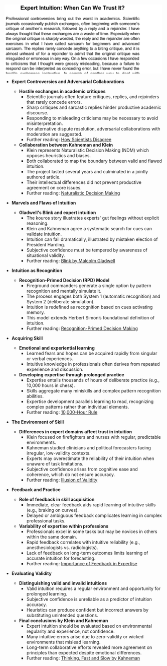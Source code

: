 ![ch22-expert-intuition-TFaS](ch22-expert-intuition-TFaS.best.png)

- **Expert Controversies and Adversarial Collaborations**
  - **Hostile exchanges in academic critiques**
    - Scientific journals often feature critiques, replies, and rejoinders that rarely concede errors.
    - Sharp critiques and sarcastic replies hinder productive academic discourse.
    - Responding to misleading criticisms may be necessary to avoid misinterpretation.
    - For alternative dispute resolution, adversarial collaborations with moderation are suggested.
    - Further reading: [How Scientists Disagree](https://www.nature.com/articles/nature24203)
  - **Collaboration between Kahneman and Klein**
    - Klein represents Naturalistic Decision Making (NDM) which opposes heuristics and biases.
    - Both collaborated to map the boundary between valid and flawed intuition.
    - The project lasted several years and culminated in a jointly authored article.
    - Their intellectual differences did not prevent productive agreement on core issues.
    - Further reading: [Naturalistic Decision Making](https://psycnet.apa.org/record/2007-17107-004)

- **Marvels and Flaws of Intuition**
  - **Gladwell's Blink and expert intuition**
    - The kouros story illustrates experts' gut feelings without explicit reasoning.
    - Klein and Kahneman agree a systematic search for cues can validate intuition.
    - Intuition can fail dramatically, illustrated by mistaken election of President Harding.
    - Subjective confidence must be tempered by awareness of situational validity.
    - Further reading: [Blink by Malcolm Gladwell](https://www.gladwell.com/blink/)

- **Intuition as Recognition**
  - **Recognition-Primed Decision (RPD) Model**
    - Fireground commanders generate a single option by pattern recognition and mentally simulate it.
    - The process engages both System 1 (automatic recognition) and System 2 (deliberate simulation).
    - Intuition is redefined as recognition based on cues activating memory.
    - This model extends Herbert Simon’s foundational definition of intuition.
    - Further reading: [Recognition-Primed Decision Making](https://doi.org/10.1037/0003-066X.55.5.462)

- **Acquiring Skill**
  - **Emotional and experiential learning**
    - Learned fears and hopes can be acquired rapidly from singular or verbal experiences.
    - Intuitive knowledge in professionals often derives from repeated experience and discussion.
  - **Developing expertise through prolonged practice**
    - Expertise entails thousands of hours of deliberate practice (e.g., 10,000 hours in chess).
    - Skills aggregate many miniskills and complex pattern recognition abilities.
    - Expertise development parallels learning to read, recognizing complex patterns rather than individual elements.
    - Further reading: [10,000-Hour Rule](https://www.101formulas.com/10000-hours-to-mastery/)

- **The Environment of Skill**
  - **Differences in expert domains affect trust in intuition**
    - Klein focused on firefighters and nurses with regular, predictable environments.
    - Kahneman studied clinicians and political forecasters facing irregular, low-validity contexts.
    - Experts may overestimate the reliability of their intuition when unaware of task limitations.
    - Subjective confidence arises from cognitive ease and coherence, which do not ensure accuracy.
    - Further reading: [Illusion of Validity](https://en.wikipedia.org/wiki/Illusion_of_validity)

- **Feedback and Practice**
  - **Role of feedback in skill acquisition**
    - Immediate, clear feedback aids rapid learning of intuitive skills (e.g., braking on curves).
    - Delayed or ambiguous feedback complicates learning in complex professional tasks.
  - **Variability of expertise within professions**
    - Professionals excel in some tasks but may be novices in others within the same domain.
    - Rapid feedback correlates with intuitive reliability (e.g., anesthesiologists vs. radiologists).
    - Lack of feedback on long-term outcomes limits learning of accurate intuition for forecasting.
    - Further reading: [Importance of Feedback in Expertise](https://psycnet.apa.org/record/2001-15010-001)

- **Evaluating Validity**
  - **Distinguishing valid and invalid intuitions**
    - Valid intuition requires a regular environment and opportunity for prolonged learning.
    - Subjective confidence is unreliable as a predictor of intuition accuracy.
    - Heuristics can produce confident but incorrect answers by substituting unintended questions.
  - **Final conclusions by Klein and Kahneman**
    - Expert intuition should be evaluated based on environmental regularity and experience, not confidence.
    - Many intuitive errors arise due to zero-validity or wicked environments that mislead learning.
    - Long-term collaborative efforts revealed more agreement on principles than expected despite emotional differences.
    - Further reading: [Thinking, Fast and Slow by Kahneman](https://en.wikipedia.org/wiki/Thinking,_Fast_and_Slow)
